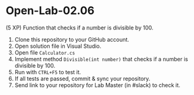 # Open-Lab-02.06
(5 XP) Function that checks if a number is divisible by 100.

1. Clone this repository to your GitHub account.
2. Open solution file in Visual Studio.
3. Open file `Calculator.cs`
4. Implement method `Divisible(int number)` that checks if a number is divisible by 100.
5. Run with `CTRL+F5` to test it.
6. If all tests are passed, commit & sync your repository.
7. Send link to your repository for Lab Master (in #slack) to check it.
